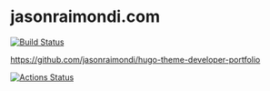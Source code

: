# jasonraimondi.com

[![Build Status](https://ci.jasonraimondi.com/api/badges/jason/jasonraimondi.com/status.svg)](https://ci.jasonraimondi.com/jason/jasonraimondi.com)

https://github.com/jasonraimondi/hugo-theme-developer-portfolio

[![Actions Status](https://github.com/jasonraimondi/jasonraimondi.com/workflows/Docker%20Image%20CI/badge.svg)](https://github.com/jasonraimondi/jasonraimondi.com/actions)
